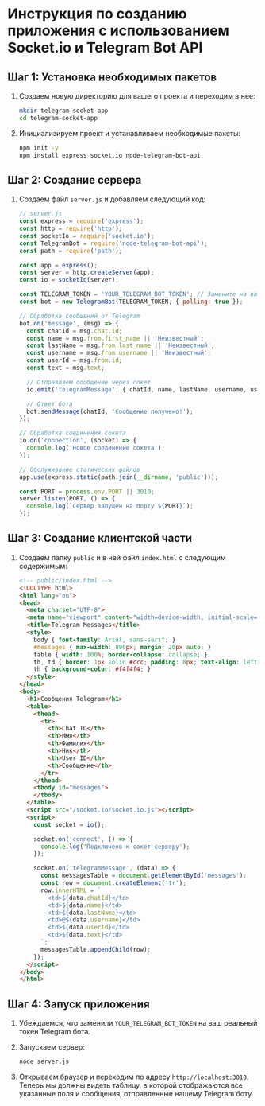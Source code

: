 # Инструкция по созданию приложения с использованием Socket.io и Telegram Bot API

## Шаг 1: Установка необходимых пакетов

1. Создаем новую директорию для вашего проекта и переходим в нее:

   ```bash
   mkdir telegram-socket-app
   cd telegram-socket-app
   ```

2. Инициализируем проект и устанавливаем необходимые пакеты:

   ```bash
   npm init -y
   npm install express socket.io node-telegram-bot-api
   ```

## Шаг 2: Создание сервера

1. Создаем файл `server.js` и добавляем следующий код:

   `````javascript
   // server.js
   const express = require('express');
   const http = require('http');
   const socketIo = require('socket.io');
   const TelegramBot = require('node-telegram-bot-api');
   const path = require('path');

   const app = express();
   const server = http.createServer(app);
   const io = socketIo(server);

   const TELEGRAM_TOKEN = 'YOUR_TELEGRAM_BOT_TOKEN'; // Замените на ваш токен
   const bot = new TelegramBot(TELEGRAM_TOKEN, { polling: true });

   // Обработка сообщений от Telegram
   bot.on('message', (msg) => {
     const chatId = msg.chat.id;
     const name = msg.from.first_name || 'Неизвестный';
     const lastName = msg.from.last_name || 'Неизвестный';
     const username = msg.from.username || 'Неизвестный';
     const userId = msg.from.id;
     const text = msg.text;

     // Отправляем сообщение через сокет
     io.emit('telegramMessage', { chatId, name, lastName, username, userId, text });

     // Ответ бота
     bot.sendMessage(chatId, 'Сообщение получено!');
   });

   // Обработка соединения сокета
   io.on('connection', (socket) => {
     console.log('Новое соединение сокета');
   });

   // Обслуживание статических файлов
   app.use(express.static(path.join(__dirname, 'public')));

   const PORT = process.env.PORT || 3010;
   server.listen(PORT, () => {
     console.log(`Сервер запущен на порту ${PORT}`);
   });
   `````

## Шаг 3: Создание клиентской части

1. Создаем папку `public` и в ней файл `index.html` с следующим содержимым:

   ````html
   <!-- public/index.html -->
   <!DOCTYPE html>
   <html lang="en">
   <head>
     <meta charset="UTF-8">
     <meta name="viewport" content="width=device-width, initial-scale=1.0">
     <title>Telegram Messages</title>
     <style>
       body { font-family: Arial, sans-serif; }
       #messages { max-width: 800px; margin: 20px auto; }
       table { width: 100%; border-collapse: collapse; }
       th, td { border: 1px solid #ccc; padding: 8px; text-align: left; }
       th { background-color: #f4f4f4; }
     </style>
   </head>
   <body>
     <h1>Сообщения Telegram</h1>
     <table>
       <thead>
         <tr>
           <th>Chat ID</th>
           <th>Имя</th>
           <th>Фамилия</th>
           <th>Ник</th>
           <th>User ID</th>
           <th>Сообщение</th>
         </tr>
       </thead>
       <tbody id="messages">
       </tbody>
     </table>
     <script src="/socket.io/socket.io.js"></script>
     <script>
       const socket = io();

       socket.on('connect', () => {
         console.log('Подключено к сокет-серверу');
       });

       socket.on('telegramMessage', (data) => {
         const messagesTable = document.getElementById('messages');
         const row = document.createElement('tr');
         row.innerHTML = `
           <td>${data.chatId}</td>
           <td>${data.name}</td>
           <td>${data.lastName}</td>
           <td>@${data.username}</td>
           <td>${data.userId}</td>
           <td>${data.text}</td>
         `;
         messagesTable.appendChild(row);
       });
     </script>
   </body>
   </html>
   ````

## Шаг 4: Запуск приложения

1. Убеждаемся, что заменили `YOUR_TELEGRAM_BOT_TOKEN` на ваш реальный токен Telegram бота.
2. Запускаем сервер:

   ```bash
   node server.js
   ```

3. Открываем браузер и переходим по адресу `http://localhost:3010`. Теперь мы должны видеть таблицу, в которой отображаются все указанные поля и сообщения, отправленные нашему Telegram боту.

